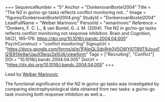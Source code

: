 +++
SequenceNumber = "5"
Anchor = "DonkersvanBoxtel2004"
Title = "The N2 in go/no-go tasks reflects conflict monitoring not..."
Image = "figures/DonkersvanBoxtel2004.png"
StudyId = "DonkersvanBoxtel2004"
LeadFullName = "Welber Marinovic"
PersonId = "wmarinovic"
Reference = "Donkers, F. C. L., & van Boxtel, G. J. M. (2004). The N2 in go/no-go tasks reflects conflict monitoring not response inhibition. Brain and Cognition, 56(2), 165–176. https://doi.org/10.1016/j.bandc.2004.04.005"
PsychConstruct = "conflict monitoring"
SignupUrl = "https://docs.google.com/forms/d/e/1FAIpQLSdo9rk0V5OWYi0TB9T9JouxFQ1E91Xe9arUauX5legz2e1iUA/viewform"
Tags = ["Recruiting", "Conflict"]
DOI = "10.1016/j.bandc.2004.04.005"
DoiUrl = "https://dx.doi.org/10.1016/j.bandc.2004.04.005"
+++

Lead by [Welber Marinovic](/people/#wmarinovic)

The functional significance of the N2 in go/no-go tasks was investigated by comparing electrophysiological data obtained from two tasks: a go/no-go task involving both response inhibition as well a...